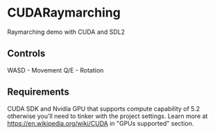 # CUDARaymarching
Raymarching demo with CUDA and SDL2

## Controls
WASD - Movement
Q/E - Rotation

## Requirements
CUDA SDK and Nvidia GPU that supports compute capability of 5.2 otherwise you'll need to tinker with the project settings.
Learn more at https://en.wikipedia.org/wiki/CUDA in "GPUs supported" section.
